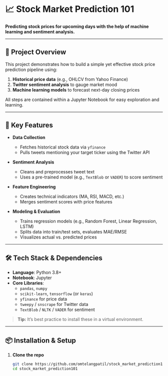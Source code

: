 # 📈 Stock Market Prediction 101

**Predicting stock prices for upcoming days with the help of machine learning and sentiment analysis.**

---

## 🧐 Project Overview

This project demonstrates how to build a simple yet effective stock price prediction pipeline using:

1. **Historical price data** (e.g., OHLCV from Yahoo Finance)  
2. **Twitter sentiment analysis** to gauge market mood  
3. **Machine learning models** to forecast next-day closing prices  

All steps are contained within a Jupyter Notebook for easy exploration and learning.

---

## 🚀 Key Features

- **Data Collection**  
  - Fetches historical stock data via `yfinance`  
  - Pulls tweets mentioning your target ticker using the Twitter API

- **Sentiment Analysis**  
  - Cleans and preprocesses tweet text  
  - Uses a pre-trained model (e.g., `TextBlob` or `VADER`) to score sentiment  

- **Feature Engineering**  
  - Creates technical indicators (MA, RSI, MACD, etc.)  
  - Merges sentiment scores with price features

- **Modeling & Evaluation**  
  - Trains regression models (e.g., Random Forest, Linear Regression, LSTM)  
  - Splits data into train/test sets, evaluates MAE/RMSE  
  - Visualizes actual vs. predicted prices

---

## 🛠️ Tech Stack & Dependencies

- **Language**: Python 3.8+  
- **Notebook**: Jupyter  
- **Core Libraries**:  
  - `pandas`, `numpy`  
  - `scikit-learn`, `tensorflow` (or `keras`)  
  - `yfinance` for price data  
  - `tweepy` / `snscrape` for Twitter data  
  - `TextBlob` / `NLTK` / `VADER` for sentiment  

> **Tip:** It’s best practice to install these in a virtual environment.

---

## 📦 Installation & Setup

1. **Clone the repo**  
   ```bash
   git clone https://github.com/omtelangpatil/stock_market_prediction101.git
   cd stock_market_prediction101
